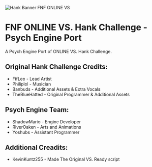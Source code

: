 ![Hank Banner FNF ONLINE VS](https://user-images.githubusercontent.com/95587502/155732612-61398705-23bd-41e3-86a2-9df7547fc33b.png)

# FNF ONLINE VS. Hank Challenge - Psych Engine Port
A Psych Engine Port of ONLINE VS. Hank Challenge.

## Original Hank Challenge Credits:

* FifLeo - Lead Artist
* Philiplol - Musician
* Banbuds - Additional Assets & Extra Vocals
* TheBlueHatted - Original Programmer & Additional Assets

## Psych Engine Team:

* ShadowMario - Engine Developer
* RiverOaken - Arts and Animations
* Yoshubs - Assistant Programmer

## Additional Creadits:

* KevinKuntz255 - Made The Original VS. Ready script